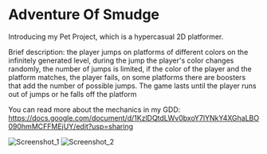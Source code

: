 # Adventure Of Smudge

Introducing my Pet Project, which is a hypercasual 2D platformer.

Brief description: the player jumps on platforms of different colors on the infinitely generated level, 
during the jump the player's color changes randomly, the number of jumps is limited, if the color of the player and the platform matches, 
the player fails, on some platforms there are boosters that add the number of possible jumps. 
The game lasts until the player runs out of jumps or he falls off the platform

You can read more about the mechanics in my GDD:
https://docs.google.com/document/d/1KzlDQtdLWv0bxoY7lYNkY4XGhaLBO090hmMCFFMEjUY/edit?usp=sharing

![Screenshot_1](https://user-images.githubusercontent.com/70843062/226909281-ca76b470-d527-4a62-8f3b-2d2284117f68.png)
![Screenshot_2](https://user-images.githubusercontent.com/70843062/226909284-97802767-adbc-4998-8328-bf732744702a.png)
